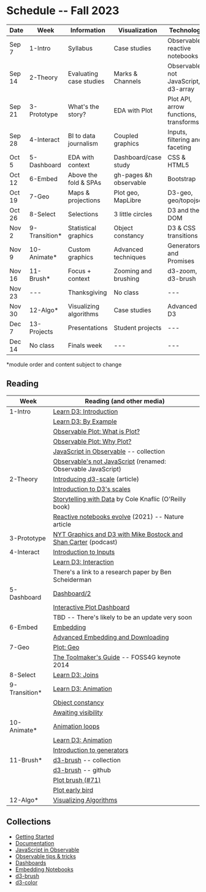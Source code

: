 
# Schedule -- Fall 2023

| Date | Week            | Information             | Visualization           | Technology |
| ---  | ---             | ---                     | ---                     | ---        |
| Sep 7  | 1-Intro       | Syllabus                | Case studies            | Observable, reactive notebooks |
| Sep 14 | 2-Theory      | Evaluating case studies | Marks & Channels        | Observable's not JavaScript, d3-array |
| Sep 21 | 3-Prototype   | What's the story?       | EDA with Plot           | Plot API, arrow functions, transforms |
| Sep 28 | 4-Interact    | BI to data journalism   | Coupled graphics        | Inputs, filtering and faceting |
| Oct 5  | 5-Dashboard   | EDA with context        | Dashboard/case study    | CSS & HTML5 |
| Oct 12 | 6-Embed       | Above the fold & SPAs   | gh-pages &h observable  | Bootstrap |
| Oct 19 | 7-Geo         | Maps & projections      | Plot geo, MapLibre      | D3-geo, geo/topojson |
| Oct 26 | 8-Select      | Selections              | 3 little circles        | D3 and the DOM |
| Nov 2  | 9-Transition* | Statistical graphics    | Object constancy        | D3 & CSS transitions |
| Nov 9  | 10-Animate*   | Custom graphics         | Advanced techniques     | Generators and Promises |
| Nov 16 | 11-Brush*     | Focus + context         | Zooming and brushing    | d3-zoom, d3-brush |
| Nov 23 | ---           | Thanksgiving  | No class | --- |
| Nov 30 | 12-Algo*      | Visualizing algorithms  | Case studies            | Advanced D3 |
| Dec 7  | 13-Projects   | Presentations | Student projects | --- |
| Dec 14 | No class      | Finals week | ---   | --- |

*module order and content subject to change

## Reading

| Week     | Reading (and other media) |
| ---      | ---     |
| 1-Intro  | [Learn D3: Introduction](https://observablehq.com/@d3/learn-d3?collection=@d3/learn-d3) |
|          | [Learn D3: By Example](https://observablehq.com/@d3/learn-d3-by-example?collection=@d3/learn-d3) |
|          | [Observable Plot: What is Plot?](https://observablehq.com/plot/what-is-plot) | 
|          | [Observable Plot: Why Plot?](https://observablehq.com/plot/why-plot) |
|          | [JavaScript in Observable](https://observablehq.com/collection/@observablehq/javascript-in-observable) -- collection |
|          | [Observable's not JavaScript](https://observablehq.com/@observablehq/observable-javascript) (renamed: Observable JavaScript) |
| 2-Theory | [Introducing d3-scale](https://medium.com/@mbostock/introducing-d3-scale-61980c51545f) (article) |
|          | [Introduction to D3's scales](https://observablehq.com/@d3/introduction-to-d3s-scales) |
|          | [Storytelling with Data](https://learning.oreilly.com/library/view/storytelling-with-data/9781119002253/) by Cole Knaflic (O'Reilly book) |
|          | [Reactive notebooks evolve](https://www.nature.com/articles/d41586-021-01174-w) (2021) -- Nature article |
| 3-Prototype  | [NYT Graphics and D3 with Mike Bostock and Shan Carter](https://datastori.es/data-stories-22-nyt-graphics-and-d3-with-mike-bostock-and-shan-carter/) (podcast) |
| 4-Interact   | [Introduction to Inputs](https://observablehq.com/@observablehq/inputs) |
|              | [Learn D3: Interaction](https://observablehq.com/@d3/learn-d3-interaction?collection=@d3/learn-d3) |
|              | There's a link to a research paper by Ben Scheiderman |
| 5-Dashboard  | [Dashboard/2](https://observablehq.com/@mbostock/dashboard/2)  |
|              | [Interactive Plot Dashboard](https://observablehq.com/@ambassadors/interactive-plot-dashboard) |
|              | TBD -- There's likely to be an update very soon                |
| 6-Embed      | [Embedding](https://observablehq.com/@observablehq/embeds) | 
|              | [Advanced Embedding and Downloading](https://observablehq.com/@observablehq/advanced-embeds?collection=@observablehq/embedding-notebooks) |
| 7-Geo        | [Plot: Geo](https://observablehq.com/plot/marks/geo)
|              | [The Toolmaker's Guide](https://vimeo.com/106198518) -- FOSS4G keynote 2014 |
| 8-Select     | [Learn D3: Joins](https://observablehq.com/@d3/learn-d3-joins?collection=@d3/learn-d3)
| 9-Transition*| [Learn D3: Animation](https://observablehq.com/@d3/learn-d3-animation?collection=@d3/learn-d3)  |
|              | [Object constancy](https://bost.ocks.org/mike/constancy/)
|              | [Awaiting visibility](https://observablehq.com/@observablehq/visibility)
| 10-Animate*  | [Animation loops](https://observablehq.com/@observablehq/animation-loops) | 
|              | [Learn D3: Animation](https://observablehq.com/@d3/learn-d3-animation?collection=@d3/learn-d3) | 
|              | [Introduction to generators](https://observablehq.com/@observablehq/introduction-to-generators) |
| 11-Brush*    | [d3-brush](https://observablehq.com/collection/@d3/d3-brush) -- collection |
|              | [d3-brush](https://github.com/d3/d3-brush) -- github       |
|              | [Plot brush (#71)](https://observablehq.com/@fil/plot-brush-71) |
|              | [Plot early bird](https://observablehq.com/@fil/plot-early-bird) |
| 12-Algo*     | [Visualizing Algorithms](https://bost.ocks.org/mike/algorithms/)

## Collections

* [Getting Started](https://observablehq.com/collection/@observablehq/getting-started)
* [Documentation](https://observablehq.com/collection/@observablehq/documentation)
* [JavaScript in Observable](https://observablehq.com/collection/@observablehq/javascript-in-observable)
* [Observable tips & tricks](https://observablehq.com/collection/@observablehq/observable-tips-and-tricks)
* [Dashboards](https://observablehq.com/collection/@observablehq/dashboards/2)
* [Embedding Notebooks](https://observablehq.com/collection/@observablehq/embedding-notebooks)
* [d3-brush](https://observablehq.com/collection/@d3/d3-brush)
* [d3-color](https://observablehq.com/@d3/achromatic-interpolation?collection=@d3/d3-color)
